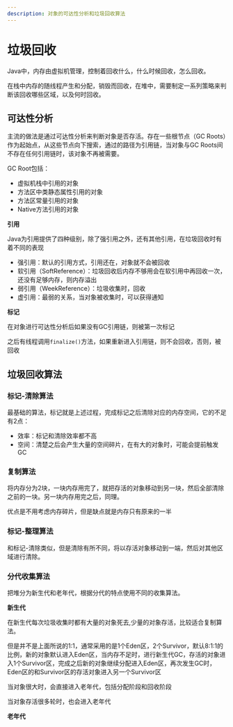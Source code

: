 ```yaml
---
description: 对象的可达性分析和垃圾回收算法
---
```

# 垃圾回收

Java中，内存由虚拟机管理，控制着回收什么，什么时候回收，怎么回收。

在栈中内存的随线程产生和分配，销毁而回收，在堆中，需要制定一系列策略来判断该回收哪些区域，以及何时回收。

## 可达性分析

主流的做法是通过可达性分析来判断对象是否存活。存在一些根节点（GC Roots）作为起始点，从这些节点向下搜索，通过的路径为引用链，当对象与GC Roots间不存在任何引用链时，该对象不再被需要。

GC Root包括：

- 虚拟机栈中引用的对象
- 方法区中类静态属性引用的对象
- 方法区常量引用的对象
- Native方法引用的对象

**引用**

Java为引用提供了四种级别，除了强引用之外，还有其他引用，在垃圾回收时有着不同的表现

- 强引用：默认的引用方式，引用还在，对象就不会被回收
- 软引用（SoftReference）：垃圾回收后内存不够用会在软引用中再回收一次，还没有足够内存，则内存溢出
- 弱引用（WeekReference）：垃圾收集时，回收
- 虚引用：最弱的关系，当对象被收集时，可以获得通知

**标记**

在对象进行可达性分析后如果没有GC引用链，则被第一次标记

之后有线程调用`finalize()`方法，如果重新进入引用链，则不会回收，否则，被回收

## 垃圾回收算法

### 标记-清除算法

最基础的算法，标记就是上述过程，完成标记之后清除对应的内存空间，它的不足有2点：

- 效率：标记和清除效率都不高
- 空间：清楚之后会产生大量的空间碎片，在有大的对象时，可能会提前触发GC

### 复制算法

将内存分为2块，一块内存用完了，就把存活的对象移动到另一块，然后全部清除之前的一块。另一块内存用完之后，同理。

优点是不用考虑内存碎片，但是缺点就是内存只有原来的一半

### 标记-整理算法

和标记-清除类似，但是清除有所不同，将以存活对象移动到一端，然后对其他区域进行清除。

### 分代收集算法

把堆分为新生代和老年代，根据分代的特点使用不同的收集算法。

**新生代**

在新生代每次垃圾收集时都有大量的对象死去,少量的对象存活，比较适合复制算法。

但是并不是上面所说的1:1，通常采用的是1个Eden区，2个Survivor，默认8:1:1的比例，新的对象默认进入Eden区，当内存不足时，进行新生代GC，存活的对象进入1个Survivor区，完成之后新的对象继续分配进入Eden区，再次发生GC时，Eden区的和Survivor区的存活对象进入另一个Survivor区

当对象很大时，会直接进入老年代，包括分配阶段和回收阶段

当对象存活很多轮时，也会进入老年代

**老年代**

